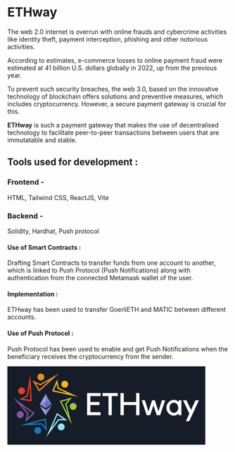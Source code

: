 # ETHway

The web 2.0 internet is overrun with online frauds and cybercrime activities like identity theft, payment interception, phishing and other notorious activities.

According to estimates, e-commerce losses to online payment fraud were estimated at 41 billion U.S. dollars globally in 2022, up from the previous year.

To prevent such security breaches, the web 3.0, based on the innovative technology of blockchain offers solutions and preventive measures, which includes cryptocurrency. However, a secure payment gateway is crucial for this.

**ETHway** is such a payment gateway that makes the use of decentralised technology to facilitate peer-to-peer transactions between users that are immutatable and stable.

## Tools used for development :

### Frontend -

HTML, Tailwind CSS, ReactJS, Vite

### Backend -

Solidity, Hardhat, Push protocol

#### Use of Smart Contracts :

Drafting Smart Contracts to transfer funds from one account to another, which is linked to Push Protocol (Push Notifications) along with authentication from the connected Metamask wallet of the user.

#### Implementation :

ETHway has been used to transfer GoerliETH and MATIC between different accounts.

#### Use of Push Protocol :

Push Protocol has been used to enable and get Push Notifications when the beneficiary receives the cryptocurrency from the sender.

![Logo](ETHway.png)
